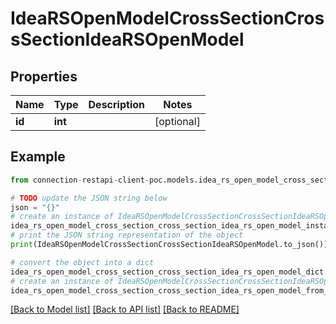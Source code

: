 # IdeaRSOpenModelCrossSectionCrossSectionIdeaRSOpenModel


## Properties

Name | Type | Description | Notes
------------ | ------------- | ------------- | -------------
**id** | **int** |  | [optional] 

## Example

```python
from connection-restapi-client-poc.models.idea_rs_open_model_cross_section_cross_section_idea_rs_open_model import IdeaRSOpenModelCrossSectionCrossSectionIdeaRSOpenModel

# TODO update the JSON string below
json = "{}"
# create an instance of IdeaRSOpenModelCrossSectionCrossSectionIdeaRSOpenModel from a JSON string
idea_rs_open_model_cross_section_cross_section_idea_rs_open_model_instance = IdeaRSOpenModelCrossSectionCrossSectionIdeaRSOpenModel.from_json(json)
# print the JSON string representation of the object
print(IdeaRSOpenModelCrossSectionCrossSectionIdeaRSOpenModel.to_json())

# convert the object into a dict
idea_rs_open_model_cross_section_cross_section_idea_rs_open_model_dict = idea_rs_open_model_cross_section_cross_section_idea_rs_open_model_instance.to_dict()
# create an instance of IdeaRSOpenModelCrossSectionCrossSectionIdeaRSOpenModel from a dict
idea_rs_open_model_cross_section_cross_section_idea_rs_open_model_from_dict = IdeaRSOpenModelCrossSectionCrossSectionIdeaRSOpenModel.from_dict(idea_rs_open_model_cross_section_cross_section_idea_rs_open_model_dict)
```
[[Back to Model list]](../README.md#documentation-for-models) [[Back to API list]](../README.md#documentation-for-api-endpoints) [[Back to README]](../README.md)


